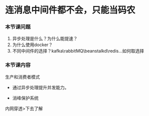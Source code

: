 # 连消息中间件都不会，只能当码农

### 本节课问题

1. 异步处理是什么？为什么能提速？
2. 为什么使用docker？
3. 不同中间件的选择？kafka\rabbitMQ\beanstalkd\redis...如何取选择

### 本节课内容

生产和消费者模式

- 通过异步处理提升并发能力。

- 消峰保护系统



内网穿透>下去了解